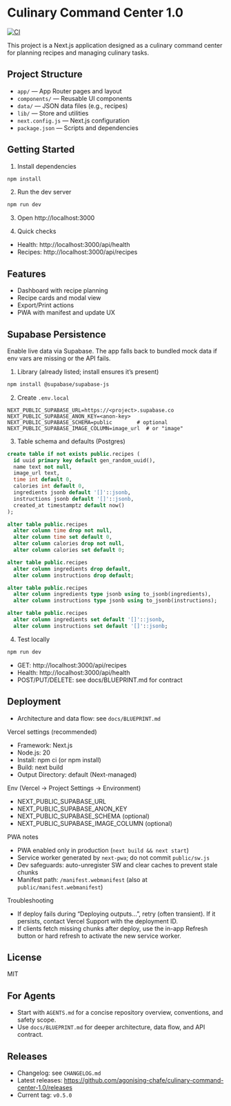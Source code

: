 # Culinary Command Center 1.0

[![CI](https://github.com/agonising-chafe/culinary-command-center-1.0/actions/workflows/ci.yml/badge.svg)](https://github.com/agonising-chafe/culinary-command-center-1.0/actions/workflows/ci.yml)

This project is a Next.js application designed as a culinary command center for planning recipes and managing culinary tasks.

## Project Structure

- `app/` — App Router pages and layout
- `components/` — Reusable UI components
- `data/` — JSON data files (e.g., recipes)
- `lib/` — Store and utilities
- `next.config.js` — Next.js configuration
- `package.json` — Scripts and dependencies

## Getting Started

1) Install dependencies

```bash
npm install
```

2) Run the dev server

```bash
npm run dev
```

3) Open http://localhost:3000

4) Quick checks
- Health: http://localhost:3000/api/health
- Recipes: http://localhost:3000/api/recipes

## Features

- Dashboard with recipe planning
- Recipe cards and modal view
- Export/Print actions
- PWA with manifest and update UX

## Supabase Persistence

Enable live data via Supabase. The app falls back to bundled mock data if env vars are missing or the API fails.

1) Library (already listed; install ensures it’s present)

```bash
npm install @supabase/supabase-js
```

2) Create `.env.local`

```
NEXT_PUBLIC_SUPABASE_URL=https://<project>.supabase.co
NEXT_PUBLIC_SUPABASE_ANON_KEY=<anon-key>
NEXT_PUBLIC_SUPABASE_SCHEMA=public        # optional
NEXT_PUBLIC_SUPABASE_IMAGE_COLUMN=image_url  # or "image"
```

3) Table schema and defaults (Postgres)

```sql
create table if not exists public.recipes (
  id uuid primary key default gen_random_uuid(),
  name text not null,
  image_url text,
  time int default 0,
  calories int default 0,
  ingredients jsonb default '[]'::jsonb,
  instructions jsonb default '[]'::jsonb,
  created_at timestamptz default now()
);

alter table public.recipes
  alter column time drop not null,
  alter column time set default 0,
  alter column calories drop not null,
  alter column calories set default 0;

alter table public.recipes
  alter column ingredients drop default,
  alter column instructions drop default;

alter table public.recipes
  alter column ingredients type jsonb using to_jsonb(ingredients),
  alter column instructions type jsonb using to_jsonb(instructions);

alter table public.recipes
  alter column ingredients set default '[]'::jsonb,
  alter column instructions set default '[]'::jsonb;
```

4) Test locally

```bash
npm run dev
```

- GET: http://localhost:3000/api/recipes
- Health: http://localhost:3000/api/health
- POST/PUT/DELETE: see docs/BLUEPRINT.md for contract

## Deployment

- Architecture and data flow: see `docs/BLUEPRINT.md`

Vercel settings (recommended)
- Framework: Next.js
- Node.js: 20
- Install: npm ci (or npm install)
- Build: next build
- Output Directory: default (Next-managed)

Env (Vercel → Project Settings → Environment)
- NEXT_PUBLIC_SUPABASE_URL
- NEXT_PUBLIC_SUPABASE_ANON_KEY
- NEXT_PUBLIC_SUPABASE_SCHEMA (optional)
- NEXT_PUBLIC_SUPABASE_IMAGE_COLUMN (optional)

PWA notes
- PWA enabled only in production (`next build && next start`)
- Service worker generated by `next-pwa`; do not commit `public/sw.js`
- Dev safeguards: auto-unregister SW and clear caches to prevent stale chunks
- Manifest path: `/manifest.webmanifest` (also at `public/manifest.webmanifest`)

Troubleshooting
- If deploy fails during “Deploying outputs…”, retry (often transient). If it persists, contact Vercel Support with the deployment ID.
- If clients fetch missing chunks after deploy, use the in-app Refresh button or hard refresh to activate the new service worker.

## License

MIT

## For Agents

- Start with `AGENTS.md` for a concise repository overview, conventions, and safety scope.
- Use `docs/BLUEPRINT.md` for deeper architecture, data flow, and API contract.


## Releases

- Changelog: see `CHANGELOG.md`
- Latest releases: https://github.com/agonising-chafe/culinary-command-center-1.0/releases
- Current tag: `v0.5.0`
